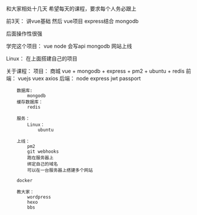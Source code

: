 和大家相处十几天
希望每天的课程，要求每个人务必跟上

前3天：
讲vue基础
然后
    vue项目
    express结合
    mongodb


后面操作性很强

学完这个项目：
    vue
    node 会写api
    mongodb
    网站上线

Linux：
    在上面搭建自己的项目


关于课程：
    项目： 商城  vue + mongodb + express + pm2 + ubuntu + redis
        前端：
            vuejs
            vuex
            axios
        后端：
            node 
                express
            jwt
            passport

        数据库:
            mongodb
        缓存数据库：
            redis
        
        服务：
            Linux：
                ubuntu

        上线：
            pm2
            git webhooks
            跑在服务器上
            绑定自己的域名
            可以在一台服务器上搭建多个网站

        docker

        教大家：
            wordpress
            hexo
            bbs
        
        